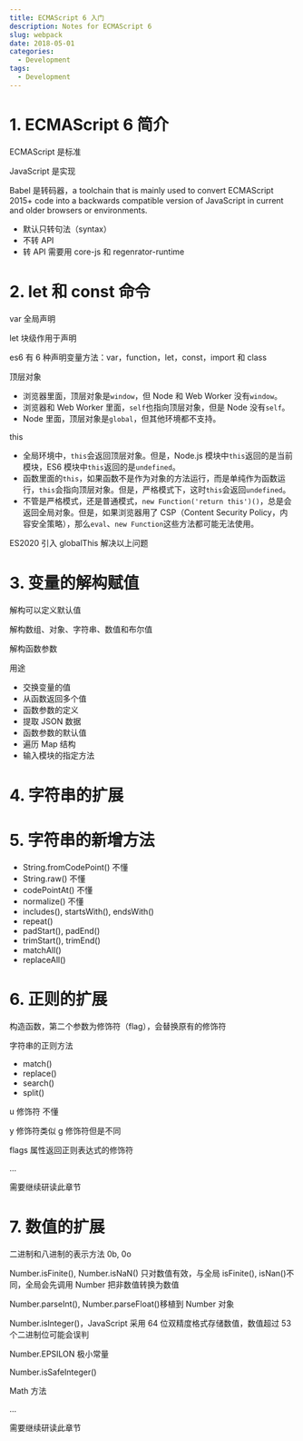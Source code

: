 ```yaml
---
title: ECMAScript 6 入门
description: Notes for ECMAScript 6
slug: webpack
date: 2018-05-01
categories:
  - Development
tags:
  - Development
---
```


# 1. ECMAScript 6 简介

ECMAScript 是标准

JavaScript 是实现

Babel 是转码器，a toolchain that is mainly used to convert ECMAScript 2015+ code into a backwards compatible version of JavaScript in current and older browsers or environments.

- 默认只转句法（syntax）
- 不转 API
- 转 API 需要用 core-js 和 regenrator-runtime

# 2. let 和 const 命令

var 全局声明

let 块级作用于声明

es6 有 6 种声明变量方法：var，function，let，const，import 和 class

顶层对象

- 浏览器里面，顶层对象是`window`，但 Node 和 Web Worker 没有`window`。
- 浏览器和 Web Worker 里面，`self`也指向顶层对象，但是 Node 没有`self`。
- Node 里面，顶层对象是`global`，但其他环境都不支持。

this

- 全局环境中，`this`会返回顶层对象。但是，Node.js 模块中`this`返回的是当前模块，ES6 模块中`this`返回的是`undefined`。
- 函数里面的`this`，如果函数不是作为对象的方法运行，而是单纯作为函数运行，`this`会指向顶层对象。但是，严格模式下，这时`this`会返回`undefined`。
- 不管是严格模式，还是普通模式，`new Function('return this')()`，总是会返回全局对象。但是，如果浏览器用了 CSP（Content Security Policy，内容安全策略），那么`eval`、`new Function`这些方法都可能无法使用。

ES2020 引入 globalThis 解决以上问题

# 3. 变量的解构赋值

解构可以定义默认值

解构数组、对象、字符串、数值和布尔值

解构函数参数

用途

- 交换变量的值
- 从函数返回多个值
- 函数参数的定义
- 提取 JSON 数据
- 函数参数的默认值
- 遍历 Map 结构
- 输入模块的指定方法

# 4. 字符串的扩展

# 5. 字符串的新增方法

- String.fromCodePoint() 不懂
- String.raw() 不懂
- codePointAt() 不懂
- normalize() 不懂
- includes(), startsWith(), endsWith()
- repeat()
- padStart(), padEnd()
- trimStart(), trimEnd()
- matchAll()
- replaceAll()

# 6. 正则的扩展

构造函数，第二个参数为修饰符（flag），会替换原有的修饰符

字符串的正则方法

- match()
- replace()
- search()
- split()

u 修饰符 不懂

y 修饰符类似 g 修饰符但是不同

flags 属性返回正则表达式的修饰符

...

需要继续研读此章节

# 7. 数值的扩展

二进制和八进制的表示方法 0b, 0o

Number.isFinite(), Number.isNaN() 只对数值有效，与全局 isFinite(), isNan()不同，全局会先调用 Number 把非数值转换为数值

Number.parseInt(), Number.parseFloat()移植到 Number 对象

Number.isInteger()，JavaScript 采用 64 位双精度格式存储数值，数值超过 53 个二进制位可能会误判

Number.EPSILON 极小常量

Number.isSafeInteger()

Math 方法

...

需要继续研读此章节
